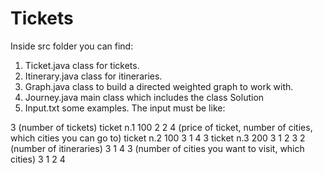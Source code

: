 # Tickets

Inside src folder you can find:
1. Ticket.java class for tickets.
2. Itinerary.java class for itineraries.
3. Graph.java class to build a directed weighted graph to work with.
4. Journey.java main class which includes the class Solution
5. Input.txt some examples.
The input must be like:

3 (number of tickets)
ticket n.1 100 2 2 4 (price of ticket, number of cities, which cities you can go to)
ticket n.2 100 3 1 4 3
ticket n.3 200 3 1 2 3
2 (number of itineraries)
3 1 4 3 (number of cities you want to visit, which cities)
3 1 2 4


